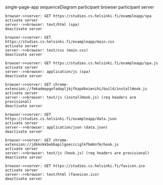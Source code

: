 single-page-app 
sequenceDiagram
    participant browser
    participant server

    browser->>server: GET https://studies.cs.helsinki.fi/exampleapp/spa
    activate server
    server-->>browser: text/html (spa)
    deactivate server

    browser->>server: GET https://studies.cs.helsinki.fi/exampleapp/main.css
    activate server
    server-->>browser: text/css (main.css)
    deactivate server

    browser->>server: GET https://studies.cs.helsinki.fi/exampleapp/spa.js
    activate server
    server-->>browser: application/js (spa)
    deactivate server

    browser->>server: GET chrome-extension://fmkadmapgofadopljbjfkapdkoienihi/build/installHook.js
    activate server
    server-->>browser: text/js (installHook.js) (req headers are provisional)
    deactivate server

    browser->>server: GET https://studies.cs.helsinki.fi/exampleapp/data.json
    activate server
    server-->>browser: application/json (data.json)
    deactivate server

    browser->>server: GET chrome-extension://jdkknkkbebbapilgoeccciglkfbmbnfm/hook.js
    activate server
    server-->>browser: text/js (hook.js) (req headers are provisional)
    deactivate server

    browser->>server: GET https://studies.cs.helsinki.fi/favicon.ico
    activate server
    server-->>browser: text/html (faveicon.ico)
    deactivate server

